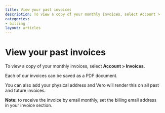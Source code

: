 ```yaml
---
title: View your past invoices
description: To view a copy of your monthly invoices, select Account > Invoices. Each of our invoices can be saved as a PDF document.
categories:
- billing
layout: articles
---
```


# View your past invoices

To view a copy of your monthly invoices, select **Account > Invoices**.

Each of our invoices can be saved as a PDF document.

You can also add your physical address and Vero will render this on all past and future invoices.

**Note:** to receive the invoice by email monthly, set the billing email address in your invoice section.
